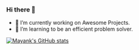 ### Hi there 👋

- 🔭 I’m currently working on Awesome Projects.
- 🌱 I’m learning to be an efficient problem solver.

[![Mayank's GitHub stats](https://github-readme-stats.vercel.app/api?username=MayankVats)](https://github.com/MayankVats/github-readme-stats)

<!--
- 👯 I’m looking to collaborate on ...
- 🤔 I’m looking for help with ...
- 💬 Ask me about ...
- 📫 How to reach me: ...
- 😄 Pronouns: ...
- ⚡ Fun fact: ...
-->

